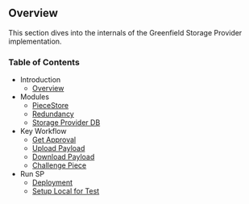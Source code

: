 ## Overview
This section dives into the internals of the Greenfield Storage Provider implementation.

### Table of Contents

- Introduction
  - [Overview](introduction/01-overview.md)
- Modules
  - [PieceStore](modules/01-piece_store.md)
  - [Redundancy](modules/02-redundancy.md)
  - [Storage Provider DB](modules/03-sp_db.md)
- Key Workflow
  - [Get Approval](workflow/01-get_approval.md)
  - [Upload Payload](workflow/02-put_payload_data.md)
  - [Download Payload](workflow/03-get_payload_data.md)
  - [Challenge Piece](workflow/04-challenge_piece_data.md)
- Run SP
  - [Deployment](run-book/01-deployment.md)
  - [Setup Local for Test](run-book/03-localup.md) 

